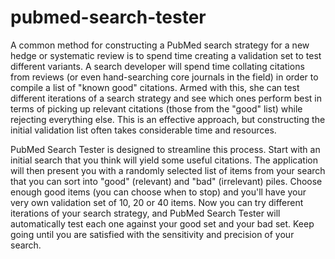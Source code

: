 # pubmed-search-tester

A common method for constructing a PubMed search strategy for a new hedge or systematic review is to spend time creating a validation set to test different variants. A search developer will spend time collating citations from reviews (or even hand-searching core journals in the field) in order to compile a list of "known good" citations. Armed with this, she can test different iterations of a search strategy and see which ones perform best in terms of picking up relevant citations (those from the "good" list) while rejecting everything else. This is an effective approach, but constructing the initial validation list often takes considerable time and resources.

PubMed Search Tester is designed to streamline this process. Start with an initial search that you think will yield some useful citations. The application will then present you with a randomly selected list of items from your search that you can sort into "good" (relevant) and "bad" (irrelevant) piles. Choose enough good items (you can choose when to stop) and you'll have your very own validation set of 10, 20 or 40 items. Now you can try different iterations of your search strategy, and PubMed Search Tester will automatically test each one against your good set and your bad set. Keep going until you are satisfied with the sensitivity and precision of your search.
